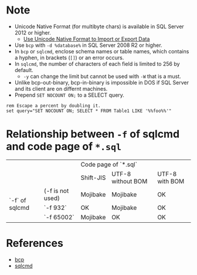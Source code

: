 # Note
* Unicode Native Format (for multibyte chars) is available in SQL Server 2012 or higher.
  * [Use Unicode Native Format to Import or Export Data](https://docs.microsoft.com/en-us/sql/relational-databases/import-export/use-unicode-native-format-to-import-or-export-data-sql-server)
* Use `bcp` with `-d %database%` in SQL Server 2008 R2 or higher.
* In `bcp` or `sqlcmd`, enclose schema names or table names, which contains a hyphen, in brackets (`[]`) or an error occurs.
* In `sqlcmd`, the number of characters of each field is limited to 256 by default.
  * `-y` can change the limit but cannot be used with `-W` that is a must.
* Unlike bcp-out-binary, bcp-in-binary is impossible in DOS if SQL Server and its client are on differnt machines.
* Prepend `SET NOCOUNT ON;` to a SELECT query.
```batch
rem Escape a percent by doubling it.
set query="SET NOCOUNT ON; SELECT * FROM Table1 LIKE '%%foo%%'"
```

# Relationship between `-f` of sqlcmd and code page of `*.sql`
<table>
  <tr>
    <td colspan="2" />
    <td colspan="3">Code page of `*.sql`</td>
  </tr>
  <tr>
    <td colspan="2" />
    <td>Shift-JIS</td>
    <td>UTF-8 without BOM</td>
    <td>UTF-8 with BOM</td>
  </tr>
  <tr>
    <td rowspan="3">`-f` of sqlcmd</td>
    <td>(-f is not used)</td>
    <td>Mojibake</td>
    <td>Mojibake</td>
    <td>OK</td>
  </tr>
    <tr>
    <td>`-f 932`</td>
    <td>OK</td>
    <td>Mojibake</td>
    <td>OK</td>
  </tr>
    <tr>
    <td>`-f 65002`</td>
    <td>Mojibake</td>
    <td>OK</td>
    <td>OK</td>
  </tr>
</table>

# References
* [bcp](https://msdn.microsoft.com/en-us/library/ms162802.aspx)
* [sqlcmd](https://msdn.microsoft.com/en-us/library/ms162773.aspx)
